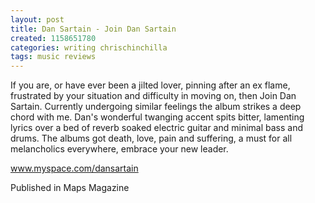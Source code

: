 ```yaml
---
layout: post
title: Dan Sartain - Join Dan Sartain
created: 1158651780
categories: writing chrischinchilla
tags: music reviews
---
```


If you are, or have ever been a jilted lover, pinning after an ex flame, frustrated by your situation and difficulty in moving on, then Join Dan Sartain. Currently undergoing similar feelings the album strikes a deep chord with me. Dan's wonderful twanging accent spits bitter, lamenting lyrics over a bed of reverb soaked electric guitar and minimal bass and drums. The albums got death, love, pain and suffering, a must for all melancholics everywhere, embrace your new leader.

<a href='http://www.myspace.com/dansartain' target='_blank'>www.myspace.com/dansartain</a>

Published in Maps Magazine
